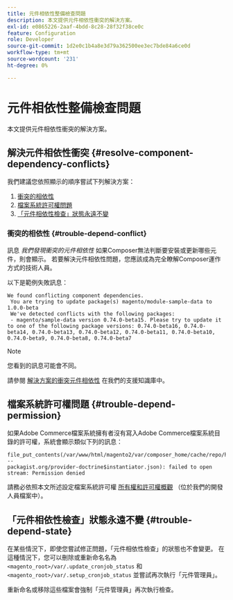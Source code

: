 ```yaml
---
title: 元件相依性整備檢查問題
description: 本文提供元件相依性衝突的解決方案。
exl-id: e0865226-2aaf-4bdd-8c28-28f32f38ce0c
feature: Configuration
role: Developer
source-git-commit: 1d2e0c1b4a8e3d79a362500ee3ec7bde84a6ce0d
workflow-type: tm+mt
source-wordcount: '231'
ht-degree: 0%

---
```


# 元件相依性整備檢查問題

本文提供元件相依性衝突的解決方案。

## 解決元件相依性衝突 {#resolve-component-dependency-conflicts}

我們建議您依照顯示的順序嘗試下列解決方案：

1. [衝突的相依性](#trouble-depend-conflict)
1. [檔案系統許可權問題](#trouble-depend-permission)
1. [「元件相依性檢查」狀態永遠不變](#trouble-depend-state)

### 衝突的相依性 {#trouble-depend-conflict}

訊息 *我們發現衝突的元件相依性* 如果Composer無法判斷要安裝或更新哪些元件，則會顯示。 若要解決元件相依性問題，您應該成為完全瞭解Composer運作方式的技術人員。

以下是範例失敗訊息：

```terminal
We found conflicting component dependencies.
 You are trying to update package(s) magento/module-sample-data to 1.0.0-beta
 We've detected conflicts with the following packages:
 - magento/sample-data version 0.74.0-beta15. Please try to update it to one of the following package versions: 0.74.0-beta16, 0.74.0-beta14, 0.74.0-beta13, 0.74.0-beta12, 0.74.0-beta11, 0.74.0-beta10, 0.74.0-beta9, 0.74.0-beta8, 0.74.0-beta7
```

>[!NOTE]
>
>您看到的訊息可能會不同。

請參閱 [解決方案的衝突元件相依性](/help/troubleshooting/miscellaneous/conflicting-component-dependencies.md) 在我們的支援知識庫中。

## 檔案系統許可權問題 {#trouble-depend-permission}

如果Adobe Commerce檔案系統擁有者沒有寫入Adobe Commerce檔案系統目錄的許可權，系統會顯示類似下列的訊息：

```terminal
file_put_contents(/var/www/html/magento2/var/composer_home/cache/repo/https---
packagist.org/provider-doctrine$instantiator.json): failed to open stream: Permission denied
```

請務必依照本文所述設定檔案系統許可權 [所有權和許可權概觀](https://devdocs.magento.com/guides/v2.3/install-gde/prereq/file-sys-perms-over.html) （位於我們的開發人員檔案中）。

## 「元件相依性檢查」狀態永遠不變 {#trouble-depend-state}

在某些情況下，即使您嘗試修正問題，「元件相依性檢查」的狀態也不會變更。 在這種情況下，您可以刪除或重新命名名為 `<magento_root>/var/.update_cronjob_status` 和 `<magento_root>/var/.setup_cronjob_status` 並嘗試再次執行「元件管理員」。

重新命名或移除這些檔案會強制「元件管理員」再次執行檢查。
